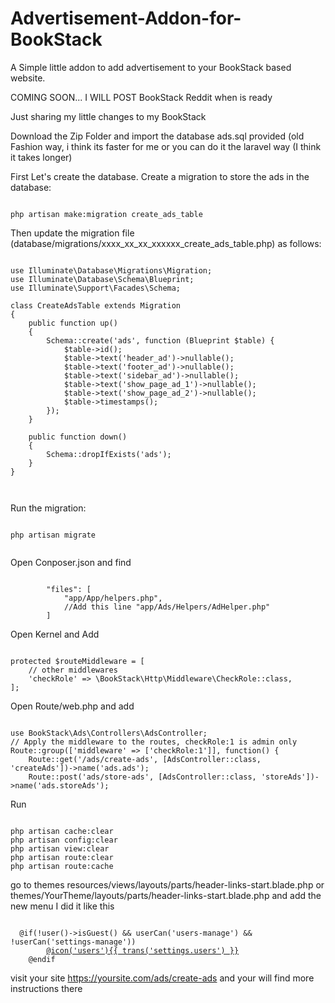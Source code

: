 # Advertisement-Addon-for-BookStack
A Simple little addon to add advertisement to your BookStack based website.

COMING SOON... I WILL POST BookStack Reddit when is ready 

Just sharing my little changes to my BookStack

Download the Zip Folder and import the database ads.sql provided (old Fashion way, i think its faster for me or you can do it the laravel way (I think it takes longer)

First Let's create the database. 
Create a migration to store the ads in the database:
<pre><code>
php artisan make:migration create_ads_table	
</code></pre>
Then update the migration file (database/migrations/xxxx_xx_xx_xxxxxx_create_ads_table.php) as follows:

<pre><code>
use Illuminate\Database\Migrations\Migration;
use Illuminate\Database\Schema\Blueprint;
use Illuminate\Support\Facades\Schema;

class CreateAdsTable extends Migration
{
    public function up()
    {
        Schema::create('ads', function (Blueprint $table) {
            $table->id();
            $table->text('header_ad')->nullable();
            $table->text('footer_ad')->nullable();
            $table->text('sidebar_ad')->nullable();
            $table->text('show_page_ad_1')->nullable();
            $table->text('show_page_ad_2')->nullable();
            $table->timestamps();
        });
    }

    public function down()
    {
        Schema::dropIfExists('ads');
    }
}

	
</code></pre>

Run the migration:
<pre><code>
php artisan migrate

</code></pre>

Open Conposer.json and find 
<pre><code>
        "files": [
            "app/App/helpers.php",
			//Add this line "app/Ads/Helpers/AdHelper.php"
        ]
</code></pre>
Open Kernel and Add

<pre><code>
protected $routeMiddleware = [
    // other middlewares
    'checkRole' => \BookStack\Http\Middleware\CheckRole::class,
];
</code></pre>

Open Route/web.php and add
<pre><code>
use BookStack\Ads\Controllers\AdsController;
// Apply the middleware to the routes, checkRole:1 is admin only
Route::group(['middleware' => ['checkRole:1']], function() {
    Route::get('/ads/create-ads', [AdsController::class, 'createAds'])->name('ads.ads');
    Route::post('ads/store-ads', [AdsController::class, 'storeAds'])->name('ads.storeAds');
</code></pre>

Run 
<pre><code>
php artisan cache:clear
php artisan config:clear
php artisan view:clear
php artisan route:clear
php artisan route:cache
</code></pre>

go to themes
resources/views/layouts/parts/header-links-start.blade.php
or 
themes/YourTheme/layouts/parts/header-links-start.blade.php 
and add the new menu 
 I did it like this 
<pre><code>
  @if(!user()->isGuest() && userCan('users-manage') && !userCan('settings-manage'))
        <a href="{{ url('/ads/create-ads') }}"
           data-shortcut="settings_view">@icon('users'){{ trans('settings.users') }}</a>
    @endif
</code></pre>

visit your site https://yoursite.com/ads/create-ads and your will find more instructions there
